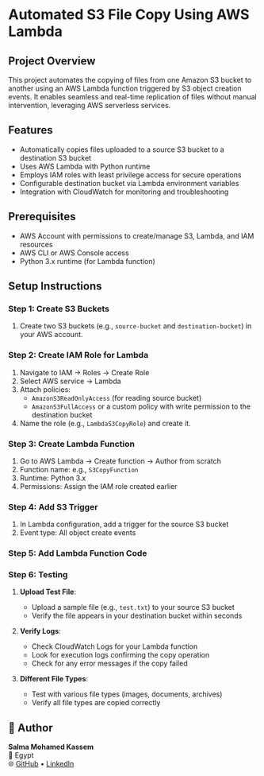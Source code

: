 # Automated S3 File Copy Using AWS Lambda

## Project Overview

This project automates the copying of files from one Amazon S3 bucket to another using an AWS Lambda function triggered by S3 object creation events. It enables seamless and real-time replication of files without manual intervention, leveraging AWS serverless services.

## Features

- Automatically copies files uploaded to a source S3 bucket to a destination S3 bucket
- Uses AWS Lambda with Python runtime
- Employs IAM roles with least privilege access for secure operations
- Configurable destination bucket via Lambda environment variables
- Integration with CloudWatch for monitoring and troubleshooting

## Prerequisites

- AWS Account with permissions to create/manage S3, Lambda, and IAM resources
- AWS CLI or AWS Console access
- Python 3.x runtime (for Lambda function)

## Setup Instructions

### Step 1: Create S3 Buckets

1. Create two S3 buckets (e.g., `source-bucket` and `destination-bucket`) in your AWS account.

### Step 2: Create IAM Role for Lambda

1. Navigate to IAM → Roles → Create Role
2. Select AWS service → Lambda
3. Attach policies:
   - `AmazonS3ReadOnlyAccess` (for reading source bucket)
   - `AmazonS3FullAccess` or a custom policy with write permission to the destination bucket
4. Name the role (e.g., `LambdaS3CopyRole`) and create it.

### Step 3: Create Lambda Function

1. Go to AWS Lambda → Create function → Author from scratch
2. Function name: e.g., `S3CopyFunction`
3. Runtime: Python 3.x
4. Permissions: Assign the IAM role created earlier

### Step 4: Add S3 Trigger

1. In Lambda configuration, add a trigger for the source S3 bucket
2. Event type: All object create events

### Step 5: Add Lambda Function Code

### Step 6: Testing

1. **Upload Test File**:
   - Upload a sample file (e.g., `test.txt`) to your source S3 bucket
   - Verify the file appears in your destination bucket within seconds

2. **Verify Logs**:
   - Check CloudWatch Logs for your Lambda function
   - Look for execution logs confirming the copy operation
   - Check for any error messages if the copy failed

3. **Different File Types**:
   - Test with various file types (images, documents, archives)
   - Verify all file types are copied correctly

## 👤 Author

**Salma Mohamed Kassem**  
📍 Egypt  
🌐 [GitHub](https://github.com/Salma22C) • [LinkedIn](https://linkedin.com/in/salma-mohamed-kassem)
